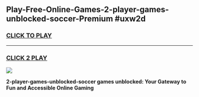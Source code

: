 
## Play-Free-Online-Games-2-player-games-unblocked-soccer-Premium #uxw2d
<h3>
<a href="https://premium.freeplayer.one?title=2-player-games-unblocked-soccer&ref=8M">CLICK TO PLAY</a></h3>
<hr>

<h3>
<a href="https://premium.freeplayer.one?title=2-player-games-unblocked-soccer&ref=8M">CLICK 2 PLAY</a>
  
</h3>

<a href="https://premium.freeplayer.one?title=2-player-games-unblocked-soccer&ref=8M"><img src="https://clearcache.store/games.png"></a>


**2-player-games-unblocked-soccer games unblocked: Your Gateway to Fun and Accessible Online Gaming**
